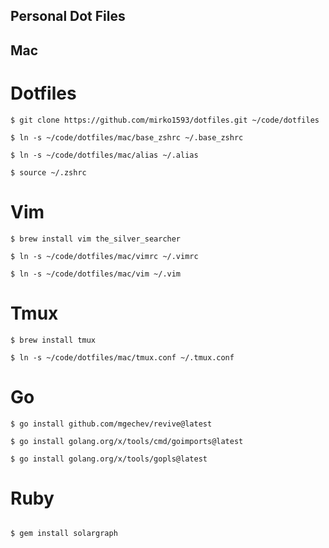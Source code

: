 ## Personal Dot Files 

## Mac
# Dotfiles
```
$ git clone https://github.com/mirko1593/dotfiles.git ~/code/dotfiles

$ ln -s ~/code/dotfiles/mac/base_zshrc ~/.base_zshrc

$ ln -s ~/code/dotfiles/mac/alias ~/.alias

$ source ~/.zshrc
```

# Vim
```
$ brew install vim the_silver_searcher

$ ln -s ~/code/dotfiles/mac/vimrc ~/.vimrc

$ ln -s ~/code/dotfiles/mac/vim ~/.vim
```

# Tmux
```
$ brew install tmux

$ ln -s ~/code/dotfiles/mac/tmux.conf ~/.tmux.conf
```

# Go
```
$ go install github.com/mgechev/revive@latest

$ go install golang.org/x/tools/cmd/goimports@latest

$ go install golang.org/x/tools/gopls@latest
```

# Ruby
```

$ gem install solargraph

```

